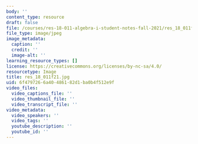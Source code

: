 ```yaml
---
body: ''
content_type: resource
draft: false
file: /courses/res-18-011-algebra-i-student-notes-fall-2021/res_18_011f21.jpg
file_type: image/jpeg
image_metadata:
  caption: ''
  credit: ''
  image-alt: ''
learning_resource_types: []
license: https://creativecommons.org/licenses/by-nc-sa/4.0/
resourcetype: Image
title: res_18_011f21.jpg
uid: 6f479726-6a40-4861-82d1-ba0b4f512e9f
video_files:
  video_captions_file: ''
  video_thumbnail_file: ''
  video_transcript_file: ''
video_metadata:
  video_speakers: ''
  video_tags: ''
  youtube_description: ''
  youtube_id: ''
---
```


